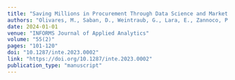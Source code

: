 ```yaml
---
title: "Saving Millions in Procurement Through Data Science and Market Design"
authors: "Olivares, M., Saban, D., Weintraub, G., Lara, E., Zannoco, P., Moreno, P."
date: 2024-01-01
venue: "INFORMS Journal of Applied Analytics"
volume: "55(2)"
pages: "101-120"
doi: "10.1287/inte.2023.0002"
link: "https://doi.org/10.1287/inte.2023.0002"
publication_type: "manuscript"
---
```

